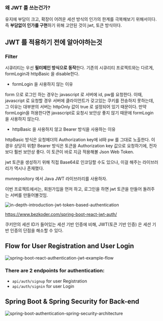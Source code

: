 
### 왜 JWT 를 쓰는건가?

유지에 부담이 크고, 확장이 어려운 세션 방식의 인가의 한계를 극복해보기 위해서이다. 즉 **부담없이 인가를 구현**하기 위해 고안된 것이 jwt, 토큰 방식이다.
## JWT 를 적용하기 전에 알아야하는것

### Filter

시큐리티는 우선 **필터체인 방식으로 동작**한다. 기존의 시큐리티 프로젝트와는 다르게, formLogin과 httpBasic 을 disable한다.

- formLogin 을 사용하지 않는 이유

form 으로 로그인 하는 경우는 javascript 로 서버에 id, pw를 요청한다. 이때, javascript 로 요청할 경우 서버에 클라이언트가 갖고있는 쿠키를 전송하지 못하는데, 그 이유는 대부분의 서버는 httpOnly 값이 true 로 설정되어 있기 때문이다. 만약 formLogin을 허용한다면 javascript로 요청시 보안상 좋지 않기 때문에 formLogin 을 사용하지 않는다.

- httpBasic 을 사용하지 않고 Bearer 방식을 사용하는 이유

httpBasic 방식은 요청헤더의 Authorization key에 id와 pw 를 그대로 노출한다. 이 경우 상당히 위험! Bearer 방식은 토큰을 Authorization key 값으로 요청하기에, 전자보다 훨씬 보안상 좋다. 이 토큰이 바로 지금 적용해볼 Json Web Token.







jwt 토큰을 생성하기 위해 직접 Base64로 인코딩할 수도 있으나, 이걸 해주는 라이브러리가 역시나 존재했다.

mvnrepository 에서 Java JWT 라이브러리를 사용하자.

이번 프로젝트에서는, 회원가입을 먼저 하고, 로그인을 하면 jwt 토큰을 만들어 돌려주는 서버를 만들어볼것임.

![in-depth-introduction-jwt-token-based-authentication](https://bezkoder.com/wp-content/uploads/2019/10/in-depth-introduction-jwt-token-based-authentication.png)

https://www.bezkoder.com/spring-boot-react-jwt-auth/

쿠키안의 세션 ID가 들어있는 세션 기반 인증에 비해, JWT(토큰 기반 인증) 은 세션 기반 인증의 단점을 해소할 수 있다.

## Flow for User Registration and User Login

![spring-boot-react-authentication-jwt-example-flow](https://bezkoder.com/wp-content/uploads/2020/03/spring-boot-react-authentication-jwt-example-flow.png)

### There are 2 endpoints for authentication:

- `api/auth/signup` for user Registration
- `api/auth/signin` for user Login

## Spring Boot & Spring Security for Back-end

![spring-boot-authentication-spring-security-architecture](https://bezkoder.com/wp-content/uploads/2019/10/spring-boot-authentication-spring-security-architecture.png)
